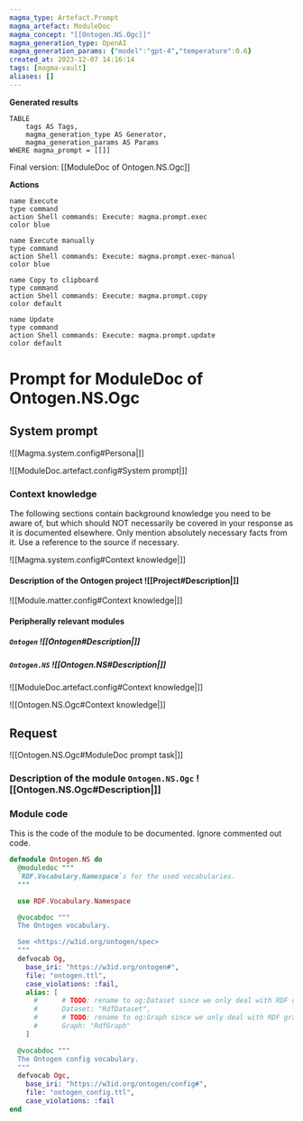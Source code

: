 ```yaml
---
magma_type: Artefact.Prompt
magma_artefact: ModuleDoc
magma_concept: "[[Ontogen.NS.Ogc]]"
magma_generation_type: OpenAI
magma_generation_params: {"model":"gpt-4","temperature":0.6}
created_at: 2023-12-07 14:16:14
tags: [magma-vault]
aliases: []
---
```


**Generated results**

```dataview
TABLE
	tags AS Tags,
	magma_generation_type AS Generator,
	magma_generation_params AS Params
WHERE magma_prompt = [[]]
```

Final version: [[ModuleDoc of Ontogen.NS.Ogc]]

**Actions**

```button
name Execute
type command
action Shell commands: Execute: magma.prompt.exec
color blue
```
```button
name Execute manually
type command
action Shell commands: Execute: magma.prompt.exec-manual
color blue
```
```button
name Copy to clipboard
type command
action Shell commands: Execute: magma.prompt.copy
color default
```
```button
name Update
type command
action Shell commands: Execute: magma.prompt.update
color default
```

# Prompt for ModuleDoc of Ontogen.NS.Ogc

## System prompt

![[Magma.system.config#Persona|]]

![[ModuleDoc.artefact.config#System prompt|]]

### Context knowledge

The following sections contain background knowledge you need to be aware of, but which should NOT necessarily be covered in your response as it is documented elsewhere. Only mention absolutely necessary facts from it. Use a reference to the source if necessary.

![[Magma.system.config#Context knowledge|]]

#### Description of the Ontogen project ![[Project#Description|]]

![[Module.matter.config#Context knowledge|]]

#### Peripherally relevant modules

##### `Ontogen` ![[Ontogen#Description|]]

##### `Ontogen.NS` ![[Ontogen.NS#Description|]]

![[ModuleDoc.artefact.config#Context knowledge|]]

![[Ontogen.NS.Ogc#Context knowledge|]]


## Request

![[Ontogen.NS.Ogc#ModuleDoc prompt task|]]

### Description of the module `Ontogen.NS.Ogc` ![[Ontogen.NS.Ogc#Description|]]

### Module code

This is the code of the module to be documented. Ignore commented out code.

```elixir
defmodule Ontogen.NS do
  @moduledoc """
  `RDF.Vocabulary.Namespace`s for the used vocabularies.
  """

  use RDF.Vocabulary.Namespace

  @vocabdoc """
  The Ontogen vocabulary.

  See <https://w3id.org/ontogen/spec>
  """
  defvocab Og,
    base_iri: "https://w3id.org/ontogen#",
    file: "ontogen.ttl",
    case_violations: :fail,
    alias: [
      #      # TODO: rename to og:Dataset since we only deal with RDF dataset in Og anyway?
      #      Dataset: "RdfDataset",
      #      # TODO: rename to og:Graph since we only deal with RDF graphs in Og anyway?
      #      Graph: "RdfGraph"
    ]

  @vocabdoc """
  The Ontogen config vocabulary.
  """
  defvocab Ogc,
    base_iri: "https://w3id.org/ontogen/config#",
    file: "ontogen_config.ttl",
    case_violations: :fail
end

```
